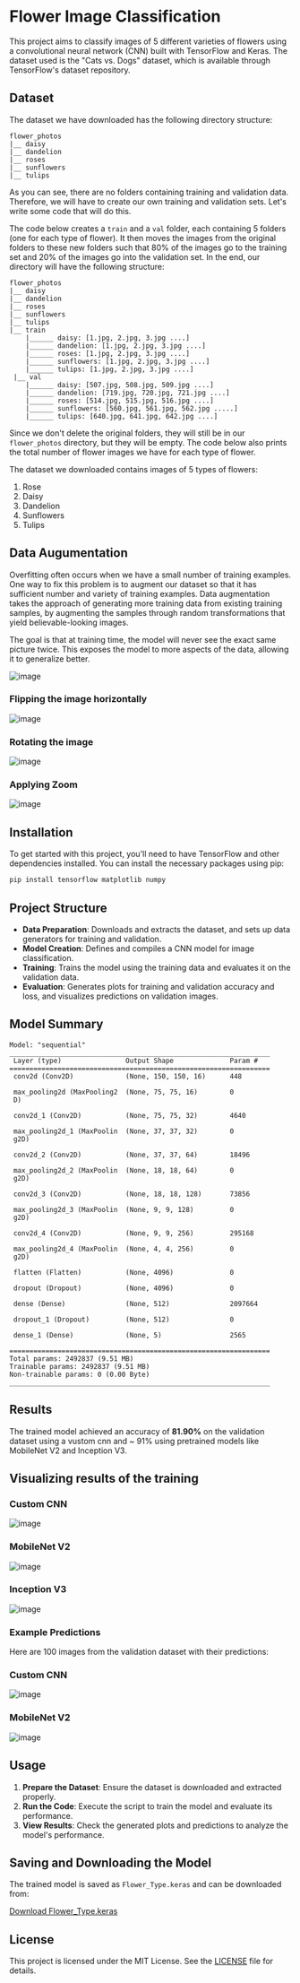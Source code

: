 # Flower Image Classification

This project aims to classify images of 5 different varieties of flowers using a convolutional neural network (CNN) built with TensorFlow and Keras. The dataset used is the "Cats vs. Dogs" dataset, which is available through TensorFlow's dataset repository.

## Dataset



The dataset we have downloaded has the following directory structure:

```
flower_photos
|__ daisy
|__ dandelion
|__ roses
|__ sunflowers
|__ tulips
```

As you can see, there are no folders containing training and validation data. Therefore, we will have to create our own training and validation sets. Let's write some code that will do this.

The code below creates a `train` and a `val` folder, each containing 5 folders (one for each type of flower). It then moves the images from the original folders to these new folders such that 80% of the images go to the training set and 20% of the images go into the validation set. In the end, our directory will have the following structure:

```
flower_photos
|__ daisy
|__ dandelion
|__ roses
|__ sunflowers
|__ tulips
|__ train
    |______ daisy: [1.jpg, 2.jpg, 3.jpg ....]
    |______ dandelion: [1.jpg, 2.jpg, 3.jpg ....]
    |______ roses: [1.jpg, 2.jpg, 3.jpg ....]
    |______ sunflowers: [1.jpg, 2.jpg, 3.jpg ....]
    |______ tulips: [1.jpg, 2.jpg, 3.jpg ....]
 |__ val
    |______ daisy: [507.jpg, 508.jpg, 509.jpg ....]
    |______ dandelion: [719.jpg, 720.jpg, 721.jpg ....]
    |______ roses: [514.jpg, 515.jpg, 516.jpg ....]
    |______ sunflowers: [560.jpg, 561.jpg, 562.jpg .....]
    |______ tulips: [640.jpg, 641.jpg, 642.jpg ....]
```

Since we don't delete the original folders, they will still be in our `flower_photos` directory, but they will be empty. The code below also prints the total number of flower images we have for each type of flower.

The dataset we downloaded contains images of 5 types of flowers:

1. Rose
2. Daisy
3. Dandelion
4. Sunflowers
5. Tulips



## Data Augumentation

Overfitting often occurs when we have a small number of training examples. One way to fix this problem is to augment our dataset so that it has sufficient number and variety of training examples.
Data augmentation takes the approach of generating more training data from existing training samples, by augmenting the samples through random transformations that yield believable-looking images. 

The goal is that at training time, the model will never see the exact same picture twice. This exposes the model to more aspects of the data, allowing it to generalize better.

![image](https://github.com/user-attachments/assets/9fb6703a-3999-4b8f-bc88-4355687c75e1)


### Flipping the image horizontally

![image](https://github.com/user-attachments/assets/3e1722be-2198-43ae-9c1b-4c4e2d590ef4)


### Rotating the image

![image](https://github.com/user-attachments/assets/32ccb1aa-fb7c-4bd2-822d-3f5e46ae94ca)


### Applying Zoom

![image](https://github.com/user-attachments/assets/2d5bb6d3-6097-44da-ad7a-b34489243c1c)



## Installation

To get started with this project, you'll need to have TensorFlow and other dependencies installed. You can install the necessary packages using pip:

```bash
pip install tensorflow matplotlib numpy
```

## Project Structure

- **Data Preparation**: Downloads and extracts the dataset, and sets up data generators for training and validation.
- **Model Creation**: Defines and compiles a CNN model for image classification.
- **Training**: Trains the model using the training data and evaluates it on the validation data.
- **Evaluation**: Generates plots for training and validation accuracy and loss, and visualizes predictions on validation images.


## Model Summary


```
Model: "sequential"
_________________________________________________________________
 Layer (type)                Output Shape              Param #   
=================================================================
 conv2d (Conv2D)             (None, 150, 150, 16)      448       
                                                                 
 max_pooling2d (MaxPooling2  (None, 75, 75, 16)        0         
 D)                                                              
                                                                 
 conv2d_1 (Conv2D)           (None, 75, 75, 32)        4640      
                                                                 
 max_pooling2d_1 (MaxPoolin  (None, 37, 37, 32)        0         
 g2D)                                                            
                                                                 
 conv2d_2 (Conv2D)           (None, 37, 37, 64)        18496     
                                                                 
 max_pooling2d_2 (MaxPoolin  (None, 18, 18, 64)        0         
 g2D)                                                            
                                                                 
 conv2d_3 (Conv2D)           (None, 18, 18, 128)       73856     
                                                                 
 max_pooling2d_3 (MaxPoolin  (None, 9, 9, 128)         0         
 g2D)                                                            
                                                                 
 conv2d_4 (Conv2D)           (None, 9, 9, 256)         295168    
                                                                 
 max_pooling2d_4 (MaxPoolin  (None, 4, 4, 256)         0         
 g2D)                                                            
                                                                 
 flatten (Flatten)           (None, 4096)              0         
                                                                 
 dropout (Dropout)           (None, 4096)              0         
                                                                 
 dense (Dense)               (None, 512)               2097664   
                                                                 
 dropout_1 (Dropout)         (None, 512)               0         
                                                                 
 dense_1 (Dense)             (None, 5)                 2565      
                                                                 
=================================================================
Total params: 2492837 (9.51 MB)
Trainable params: 2492837 (9.51 MB)
Non-trainable params: 0 (0.00 Byte)
_________________________________________________________________
```

## Results

The trained model achieved an accuracy of **81.90%** on the validation dataset using a vustom cnn and ~ 91% using pretrained models like MobileNet V2 and Inception V3.


## Visualizing results of the training

### Custom CNN
![image](https://github.com/user-attachments/assets/26a0ce05-8238-4766-bbaa-b84b6bc3bc63)

### MobileNet V2

![image](https://github.com/user-attachments/assets/7a1642cb-9dcd-4256-a078-892c40a0ba82)

### Inception V3

![image](https://github.com/user-attachments/assets/dd04ea56-0873-4675-a3bc-f3fc87e87dfc)


### Example Predictions

Here are 100 images from the validation dataset with their predictions:

### Custom CNN
![image](https://github.com/user-attachments/assets/d10aec98-e0ae-4609-9f06-d9fd951e35ac)

### MobileNet V2

![image](https://github.com/user-attachments/assets/d6c6b1c1-0e96-48cb-96b2-8f2f2104d90f)



## Usage

1. **Prepare the Dataset**: Ensure the dataset is downloaded and extracted properly.
2. **Run the Code**: Execute the script to train the model and evaluate its performance.
3. **View Results**: Check the generated plots and predictions to analyze the model's performance.

## Saving and Downloading the Model

The trained model is saved as `Flower_Type.keras` and can be downloaded from:

[Download Flower_Type.keras](https://drive.google.com/file/d/1NgEqEIhIuEynceQyjK-OI18VTWQZsjTr/view?usp=sharing)

## License

This project is licensed under the MIT License. See the [LICENSE](LICENSE) file for details.

